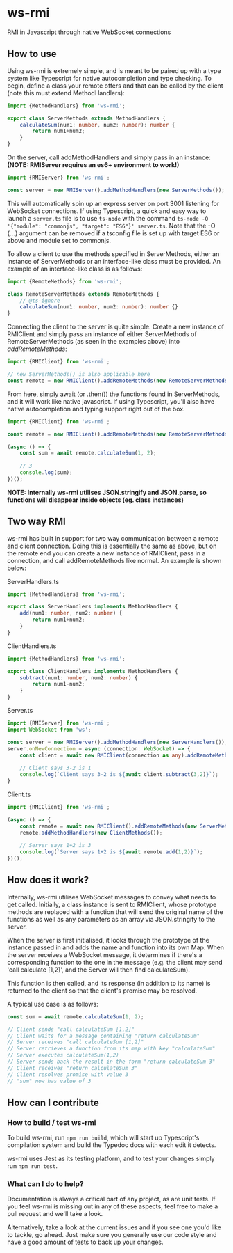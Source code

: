 # ws-rmi
RMI in Javascript through native WebSocket connections

## How to use
Using ws-rmi is extremely simple, and is meant to be paired up with a type system like Typescript for native autocompletion and type checking. To begin, define a class your remote offers and that can be called by the client (note this must extend MethodHandlers):

```typescript
import {MethodHandlers} from 'ws-rmi';

export class ServerMethods extends MethodHandlers {
	calculateSum(num1: number, num2: number): number {
		return num1+num2;
	}
}
```

On the server, call addMethodHandlers and simply pass in an instance:
**(NOTE: RMIServer requires an es6+ environment to work!)**

```typescript
import {RMIServer} from 'ws-rmi';

const server = new RMIServer().addMethodHandlers(new ServerMethods());
```

This will automatically spin up an express server on port 3001 listening for WebSocket connections. If using Typescript, a quick and easy way to launch a `server.ts` file is to use `ts-node` with the command `ts-node -O '{"module": "commonjs", "target": "ES6"}' server.ts`. Note that the -O {...} argument can be removed if a tsconfig file is set up with target ES6 or above and module set to commonjs.

To allow a client to use the methods specified in ServerMethods, either an instance of ServerMethods or an interface-like class must be provided. An example of an interface-like class is as follows:

```typescript
import {RemoteMethods} from 'ws-rmi';

class RemoteServerMethods extends RemoteMethods {
	// @ts-ignore
	calculateSum(num1: number, num2: number): number {}
}
``` 

Connecting the client to the server is quite simple. Create a new instance of RMIClient and simply pass an instance of either ServerMethods of RemoteServerMethods (as seen in the examples above) into *addRemoteMethods*:

```typescript
import {RMIClient} from 'ws-rmi';

// new ServerMethods() is also applicable here
const remote = new RMIClient().addRemoteMethods(new RemoteServerMethods());
```

From here, simply await (or .then()) the functions found in ServerMethods, and it will work like native javascript. If using Typescript, you'll also have native autocompletion and typing support right out of the box.

```typescript
import {RMIClient} from 'ws-rmi';

const remote = new RMIClient().addRemoteMethods(new RemoteServerMethods());

(async () => {
	const sum = await remote.calculateSum(1, 2);
	
	// 3
	console.log(sum);
})();
```

**NOTE: Internally ws-rmi utilises JSON.stringify and JSON.parse, so functions will disappear inside objects (eg. class instances)**

## Two way RMI
ws-rmi has built in support for two way communication between a remote and client connection. Doing this is essentially the same as above, 
but on the remote end you can create a new instance of RMIClient, pass in a connection, and call addRemoteMethods like normal. An example is
shown below:

ServerHandlers.ts
```typescript
import {MethodHandlers} from 'ws-rmi';

export class ServerHandlers implements MethodHandlers {
	add(num1: number, num2: number) {
		return num1+num2;
	}
}
```

ClientHandlers.ts
```typescript
import {MethodHandlers} from 'ws-rmi';

export class ClientHandlers implements MethodHandlers {
	subtract(num1: number, num2: number) {
	    return num1-num2;	
	}
}
```

Server.ts
```typescript
import {RMIServer} from 'ws-rmi';
import WebSocket from 'ws';

const server = new RMIServer().addMethodHandlers(new ServerHandlers());
server.onNewConnection = async (connection: WebSocket) => {
	const client = await new RMIClient(connection as any).addRemoteMethods(new ClientHandlers());
	
	// Client says 3-2 is 1
	console.log(`Client says 3-2 is ${await client.subtract(3,2)}`);
}
```

Client.ts
```typescript
import {RMIClient} from 'ws-rmi';

(async () => {
	const remote = await new RMIClient().addRemoteMethods(new ServerMethods());
	remote.addMethodHandlers(new ClientMethods());
	
	// Server says 1+2 is 3
	console.log(`Server says 1+2 is ${await remote.add(1,2)}`);
})();
```

## How does it work?
Internally, ws-rmi utilises WebSocket messages to convey what needs to get called. Initially, a class instance is sent to RMIClient, whose prototype methods are replaced with a function that will send the original name of the functions as well as any parameters as an array via JSON.stringify to the server.

When the server is first initialised, it looks through the prototype of the instance passed in and adds the name and function into its own Map. When the server receives a WebSocket message, it determines if there's a corresponding function to the one in the message (e.g. the client may send 'call calculate [1,2]', and the Server will then find calculateSum). 

This function is then called, and its response (in addition to its name) is returned to the client so that the client's promise may be resolved.

A typical use case is as follows:

```typescript
const sum = await remote.calculateSum(1, 2);

// Client sends "call calculateSum [1,2]"
// Client waits for a message containing "return calculateSum"
// Server receives "call calculateSum [1,2]"
// Server retrieves a function from its map with key "calculateSum"
// Server executes calculateSum(1,2)
// Server sends back the result in the form "return calculateSum 3"
// Client receives "return calculateSum 3"
// Client resolves promise with value 3
// "sum" now has value of 3
```

## How can I contribute
### How to build / test ws-rmi
To build ws-rmi, run `npm run build`, which will start up Typescript's compilation system and build the Typedoc docs with each edit it detects. 

ws-rmi uses Jest as its testing platform, and to test your changes simply run `npm run test`.

### What can I do to help?
Documentation is always a critical part of any project, as are unit tests. If you feel ws-rmi is missing out in any of these aspects, feel free to make a pull request and we'll take a look.

Alternatively, take a look at the current issues and if you see one you'd like to tackle, go ahead. Just make sure you generally use our code style and have a good amount of tests to back up your changes.